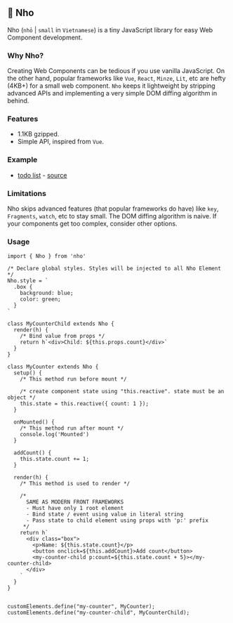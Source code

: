 ## 📌 Nho

Nho (`nhỏ` | `small` in `Vietnamese`) is a tiny JavaScript library for easy Web Component development.

### Why Nho?

Creating Web Components can be tedious if you use vanilla JavaScript. On the other hand, popular frameworks like `Vue`, `React`,
`Minze`, `Lit`, etc are hefty (4KB+) for a small web component. `Nho` keeps it lightweight by stripping advanced APIs
and implementing a very simple DOM diffing algorithm in behind.

### Features

- 1.1KB gzipped.
- Simple API, inspired from `Vue`.


### Example
- [todo list](https://nho-example.netlify.app/) - [source](./playground)

### Limitations

Nho skips advanced features (that popular frameworks do have) like `key`, `Fragments`, `watch`, etc to stay small.
The DOM diffing algorithm is naive. If your components get too complex, consider other options.

### Usage

```
import { Nho } from 'nho'

/* Declare global styles. Styles will be injected to all Nho Element */
Nho.style = `
  .box {
    background: blue;
    color: green;
  }
`

class MyCounterChild extends Nho {
  render(h) {
    /* Bind value from props */
    return h`<div>Child: ${this.props.count}</div>`
  }
}

class MyCounter extends Nho {
  setup() {
    /* This method run before mount */
    
    /* create component state using "this.reactive". state must be an object */
    this.state = this.reactive({ count: 1 });      
  }
  
  onMounted() {
    /* This method run after mount */
    console.log('Mounted')
  }
  
  addCount() {
    this.state.count += 1;
  }
  
  render(h) {
    /* This method is used to render */
    
    /*
      SAME AS MODERN FRONT FRAMEWORKS
      - Must have only 1 root element
      - Bind state / event using value in literal string
      - Pass state to child element using props with 'p:' prefix
     */
    return h`
      <div class="box">
        <p>Name: ${this.state.count}</p>
        <button onclick=${this.addCount}>Add count</button>
        <my-counter-child p:count=${this.state.count + 5}></my-counter-child>
      </div>
    `
  }
}


customElements.define("my-counter", MyCounter);
customElements.define("my-counter-child", MyCounterChild);
```
